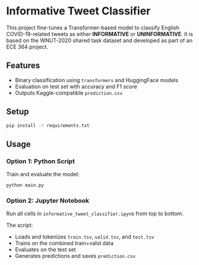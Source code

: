 # Informative Tweet Classifier

This project fine-tunes a Transformer-based model to classify English COVID-19-related tweets as either **INFORMATIVE** or **UNINFORMATIVE**. It is based on the WNUT-2020 shared task dataset and developed as part of an ECE 364 project.

## Features

- Binary classification using `transformers` and HuggingFace models
- Evaluation on test set with accuracy and F1 score
- Outputs Kaggle-compatible `prediction.csv`

## Setup

```bash
pip install -r requirements.txt
```

## Usage

### Option 1: Python Script
Train and evaluate the model:

```bash
python main.py
```

### Option 2: Jupyter Notebook
Run all cells in ```informative_tweet_classifier.ipynb``` from top to bottom.


The script:
- Loads and tokenizes `train.tsv`, `valid.tsv`, and `test.tsv`
- Trains on the combined train+valid data
- Evaluates on the test set
- Generates predictions and saves `prediction.csv`
